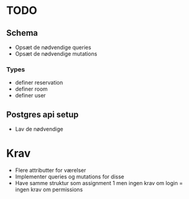 # TODO 
## Schema
- Opsæt de nødvendige queries
- Opsæt de nødvendige mutations

### Types
- definer reservation
- definer room
- definer user
## Postgres api setup
- Lav de nødvendige 


# Krav
- Flere attributter for værelser
- Implementer queries og mutations for disse
- Have samme struktur som assignment 1 men ingen krav om login = ingen krav om permissions